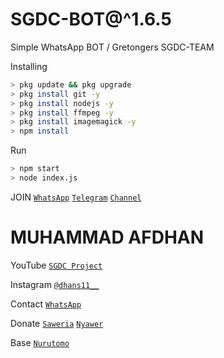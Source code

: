 # SGDC-BOT@^1.6.5

Simple WhatsApp BOT / Gretongers SGDC-TEAM

Installing
```bash
> pkg update && pkg upgrade
> pkg install git -y
> pkg install nodejs -y
> pkg install ffmpeg -y
> pkg install imagemagick -y
> npm install
```
Run
```bash
> npm start
> node index.js
```

 JOIN
[`WhatsApp`](https://chat.whatsapp.com/C6JvFUMrWpBJ5THI0Bz3QM)
[`Telegram`](https://t.me/SGDC_TEAM)
[`Channel`](https://t.me/SobatGretong)

 # MUHAMMAD AFDHAN
YouTube
[`SGDC Project`](https://www.youtube.com/channel/UCpx5nDQcdVpqrQBUfMLuloA)

Instagram
[`@dhans11__`](https://instagram.com/dhans11__)

Contact 
[`WhatsApp`](https://wa.me/6282252655313&send?text=Bang+saya+mau+donasi,+5k+via+dana..+boleh+minta+nomor+dananya+bang?)

Donate
[`Saweria`](https://saweria.co/AFD11)
[`Nyawer`](https://nyawer.co/SGDC)

Base [`Nurutomo`](https://github.com/Nurutomo/wabot-aq)
